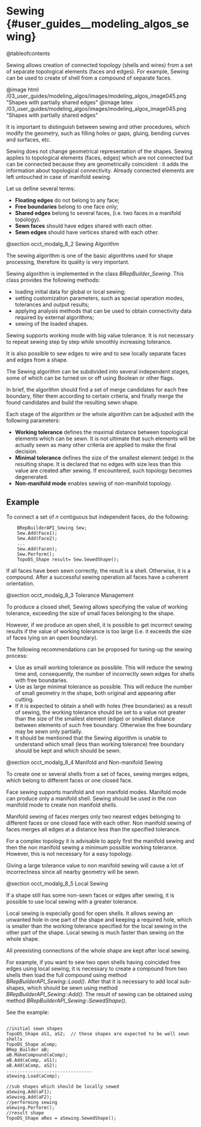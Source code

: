 Sewing {#user_guides__modeling_algos_sewing}
======

@tableofcontents

Sewing allows creation of connected topology (shells and wires) from a set of separate topological elements (faces and edges). For example, Sewing can be used to create of shell from a compound of separate faces. 

@image html /03_user_guides/modeling_algos/images/modeling_algos_image045.png "Shapes with partially shared edges"
@image latex /03_user_guides/modeling_algos/images/modeling_algos_image045.png "Shapes with partially shared edges"

It is important to distinguish between sewing and other procedures, which modify the geometry, such as filling holes or gaps, gluing, bending curves and surfaces, etc.

Sewing does not change geometrical representation of the shapes. Sewing applies to topological elements (faces, edges) which are not connected but can be connected because they are geometrically coincident : it adds the information about topological connectivity. Already connected elements are left untouched in case of manifold sewing.

Let us define several terms:
* **Floating edges** do not belong to any face;
* **Free boundaries** belong to one face only;
* **Shared edges** belong to several faces, (i.e. two faces in a manifold topology).
* **Sewn faces** should have edges shared with each other.
* **Sewn edges** should have vertices shared with each other.

@section occt_modalg_8_2 Sewing Algorithm

The sewing algorithm is one of the basic algorithms used for shape processing, therefore its quality is very important.

Sewing algorithm is implemented in the class *BRepBuilder_Sewing*. This class provides the following methods: 
* loading initial data for global or local sewing; 
* setting customization parameters, such as special operation modes, tolerances and output results;
* applying analysis methods that can be used to obtain connectivity data required by external algorithms;
* sewing of the loaded shapes. 

Sewing supports working mode with big value tolerance. It is not necessary to repeat sewing step by step while smoothly increasing tolerance.

It is also possible to sew edges to wire and to sew locally separate faces and edges from a shape.

The Sewing algorithm can be subdivided into several independent stages, some of which can be turned on or off using Boolean or other flags. 

In brief, the algorithm should find a set of merge candidates for each free boundary, filter them according to certain criteria, and finally merge the found candidates and  build the resulting sewn shape.

Each stage of the algorithm or the whole algorithm can be adjusted with the following parameters: 
* **Working tolerance** defines the maximal distance between topological elements which can be sewn. It is not ultimate that such elements will  be actually sewn as many other criteria are applied to make the final decision.
* **Minimal tolerance** defines the size of the smallest element (edge) in the resulting shape. It is declared that no edges with size less than this value are created after sewing. If encountered, such topology becomes degenerated.
* **Non-manifold mode** enables sewing of non-manifold topology. 

## Example

To connect a set of *n* contiguous but independent faces, do the following: 

~~~~~
    BRepBuilderAPI_Sewing Sew;
    Sew.Add(Face1); 
    Sew.Add(Face2); 
    ...
    Sew.Add(Facen); 
    Sew.Perform();
    TopoDS_Shape result= Sew.SewedShape();
~~~~~

If all faces have been sewn correctly, the result is a shell. Otherwise, it is a compound. After a successful sewing operation all faces have a coherent orientation.

@section occt_modalg_8_3 Tolerance Management

To produce a closed shell, Sewing allows specifying the value of working tolerance, exceeding the size of small faces belonging to the shape.

However, if we produce an open shell, it is possible to get incorrect sewing results if the value of working tolerance is too large (i.e. it exceeds the size of faces lying on an open boundary).

The following recommendations can be proposed for tuning-up the sewing process:
- Use as small working tolerance as possible. This will reduce the sewing time and, consequently, the number of incorrectly sewn edges for shells with free boundaries.
- Use as large minimal tolerance as possible. This will reduce the number of small geometry in the shape, both original and appearing after cutting.
- If it is expected to obtain a shell with holes (free boundaries) as a result of sewing, the working tolerance should be set to a value not greater than the size of the smallest element (edge) or smallest distance between elements of such free boundary. Otherwise the free boundary may be sewn only partially.
- It should  be mentioned that the Sewing algorithm is unable to understand which small (less than working tolerance) free boundary should be kept and which should be sewn.

@section occt_modalg_8_4 Manifold and Non-manifold Sewing

To create one or several shells from a set of faces, sewing merges edges, which belong to different faces or one closed face. 

Face sewing supports manifold and non manifold modes. Manifold mode can produce only a manifold shell. Sewing should be used in the non manifold mode to create non manifold shells.

Manifold sewing of faces merges only two nearest edges belonging to different faces or one closed face with each other. Non manifold sewing of faces merges all edges at a distance less than the specified tolerance.

For a complex topology it is advisable to apply first the manifold sewing and then the non manifold sewing a minimum possible working tolerance. However, this is not necessary for a easy topology. 

Giving a large tolerance value to non manifold sewing will cause a lot of incorrectness since all nearby geometry will be sewn.

@section occt_modalg_8_5 Local Sewing

If a shape still has some non-sewn faces or edges after sewing, it is possible to use local sewing with a greater tolerance.

Local sewing is especially good for open shells. It allows sewing an unwanted hole in one part of the shape and keeping a required hole, which is smaller than the working tolerance specified for the local sewing in the other part of the shape. Local sewing is much faster than sewing on the whole shape.

All preexisting connections of the whole shape are kept after local sewing. 

For example, if you want to sew two open shells having coincided free edges using local sewing, it is necessary to create a compound from two shells then load the full compound using method *BRepBuilderAPI_Sewing::Load()*. After that it is necessary to add local sub-shapes, which should be sewn using method *BRepBuilderAPI_Sewing::Add()*. The result of sewing can be obtained using method *BRepBuilderAPI_Sewing::SewedShape()*.

See the example:

~~~~

//initial sewn shapes
TopoDS_Shape aS1, aS2;  // these shapes are expected to be well sewn shells
TopoDS_Shape aComp;
BRep_Builder aB;
aB.MakeCompound(aComp);
aB.Add(aComp, aS1);
aB.Add(aComp, aS2);
................................
aSewing.Load(aComp);

//sub shapes which should be locally sewed
aSewing.Add(aF1);
aSewing.Add(aF2);
//performing sewing
aSewing.Perform();
//result shape
TopoDS_Shape aRes = aSewing.SewedShape();

~~~~
